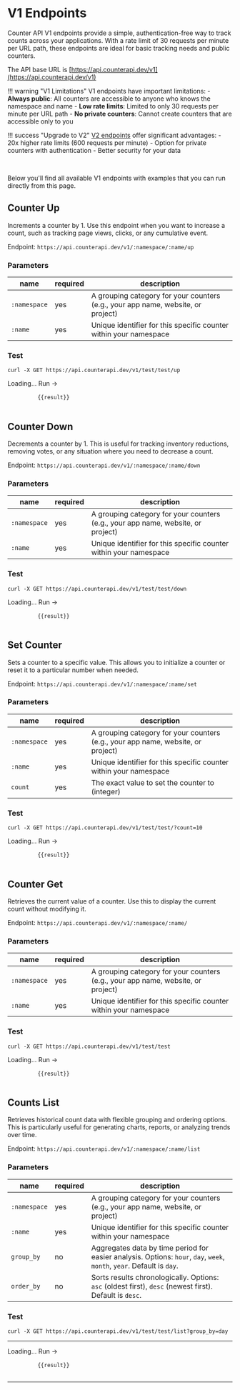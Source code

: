 <script src="https://unpkg.com/vue@3/dist/vue.global.js"></script>

# V1 Endpoints

Counter API V1 endpoints provide a simple, authentication-free way to track counts across your applications. With a rate limit of 30 requests per minute per URL path, these endpoints are ideal for basic tracking needs and public counters.

The API base URL is [https://api.counterapi.dev/v1](https://api.counterapi.dev/v1)

!!! warning "V1 Limitations"
    V1 endpoints have important limitations:
    - **Always public**: All counters are accessible to anyone who knows the namespace and name
    - **Low rate limits**: Limited to only 30 requests per minute per URL path
    - **No private counters**: Cannot create counters that are accessible only to you

!!! success "Upgrade to V2"
    [V2 endpoints](v2.md) offer significant advantages:
    - 20x higher rate limits (600 requests per minute)
    - Option for private counters with authentication
    - Better security for your data

<br/>

Below you'll find all available V1 endpoints with examples that you can run directly from this page.

## Counter Up

Increments a counter by 1. Use this endpoint when you want to increase a count, such as tracking page views, clicks, or any cumulative event.

Endpoint: `https://api.counterapi.dev/v1/:namespace/:name/up`

### Parameters

name | required | description
--- | --- | ---
`:namespace`| yes | A grouping category for your counters (e.g., your app name, website, or project)
`:name`| yes | Unique identifier for this specific counter within your namespace

### Test

```shell
curl -X GET https://api.counterapi.dev/v1/test/test/up
```

<div id="up">
    <a v-on:click="Run('up')" class="md-button" :class="{'md-button--primary': !loading}">
        <span v-if="loading">Loading...</span>
        <span v-else>Run →</span>
    </a>
    <pre>
        <code v-if="result" class="language-shell">{{result}}</code>
    </pre>
</div>

## Counter Down

Decrements a counter by 1. This is useful for tracking inventory reductions, removing votes, or any situation where you need to decrease a count.

Endpoint: `https://api.counterapi.dev/v1/:namespace/:name/down`

### Parameters

name | required | description
--- | --- | ---
`:namespace`| yes | A grouping category for your counters (e.g., your app name, website, or project)
`:name`| yes | Unique identifier for this specific counter within your namespace

### Test

```shell
curl -X GET https://api.counterapi.dev/v1/test/test/down
```

<div id="down">
    <a v-on:click="Run('down')" class="md-button" :class="{'md-button--primary': !loading}">
        <span v-if="loading">Loading...</span>
        <span v-else>Run →</span>
    </a>
    <pre>
        <code v-if="result" class="language-shell">{{result}}</code>
    </pre>
</div>

## Set Counter

Sets a counter to a specific value. This allows you to initialize a counter or reset it to a particular number when needed.

Endpoint: `https://api.counterapi.dev/v1/:namespace/:name/set`

### Parameters

name | required | description
--- |----------| ---
`:namespace`| yes | A grouping category for your counters (e.g., your app name, website, or project)
`:name`| yes | Unique identifier for this specific counter within your namespace
`count`| yes | The exact value to set the counter to (integer)

### Test

```shell
curl -X GET https://api.counterapi.dev/v1/test/test/?count=10
```

<div id="set">
    <a v-on:click="Run('set?count=10')" class="md-button" :class="{'md-button--primary': !loading}">
        <span v-if="loading">Loading...</span>
        <span v-else>Run →</span>
    </a>
    <pre>
        <code v-if="result" class="language-shell">{{result}}</code>
    </pre>
</div>

## Counter Get

Retrieves the current value of a counter. Use this to display the current count without modifying it.

Endpoint: `https://api.counterapi.dev/v1/:namespace/:name/`

### Parameters

name | required | description
--- | --- | ---
`:namespace`| yes | A grouping category for your counters (e.g., your app name, website, or project)
`:name`| yes | Unique identifier for this specific counter within your namespace

### Test

```shell
curl -X GET https://api.counterapi.dev/v1/test/test
```

<div id="get">
    <a v-on:click="Run('')" class="md-button" :class="{'md-button--primary': !loading}">
        <span v-if="loading">Loading...</span>
        <span v-else>Run →</span>
    </a>
    <pre>
        <code v-if="result" class="language-shell">{{result}}</code>
    </pre>
</div>

## Counts List

Retrieves historical count data with flexible grouping and ordering options. This is particularly useful for generating charts, reports, or analyzing trends over time.

Endpoint: `https://api.counterapi.dev/v1/:namespace/:name/list`

### Parameters

name | required | description
--- |----------| ---
`:namespace`| yes | A grouping category for your counters (e.g., your app name, website, or project)
`:name`| yes | Unique identifier for this specific counter within your namespace
`group_by`| no | Aggregates data by time period for easier analysis. Options: `hour`, `day`, `week`, `month`, `year`. Default is `day`.
`order_by`| no | Sorts results chronologically. Options: `asc` (oldest first), `desc` (newest first). Default is `desc`.

### Test

```shell
curl -X GET https://api.counterapi.dev/v1/test/test/list?group_by=day
```

---

<div id="list">
    <a v-on:click="Run('list')" class="md-button" :class="{'md-button--primary': !loading}">
        <span v-if="loading">Loading...</span>
        <span v-else>Run →</span>
    </a>
    <pre>
        <code v-if="result" class="language-shell">{{result}}</code>
    </pre>
</div>

---


<script>
  const { createApp, ref } = Vue
  const App = {
    setup() {
      const result = ref('')
      const loading = ref(false)
      const baseURL = ref('https://api.counterapi.dev/v1/')
      const Run = function(apiType) {
        loading.value = true
        fetch(baseURL.value + 'test/test/' + apiType)
          .then(response => response.json())
          .then(data => {
            result.value = JSON.stringify(data, null, 2)
            setTimeout(() => result.value = '', 10000);
            loading.value = false
          })
      }
      return {
        result,
        loading,
        Run
      }
    }
  }
  createApp(App).mount('#up')
  createApp(App).mount('#down')
  createApp(App).mount('#set')
  createApp(App).mount('#get')
  createApp(App).mount('#list')
</script>

